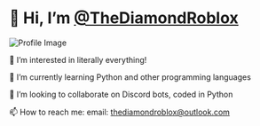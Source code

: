 <h1>👋 Hi, I’m <a href="https://github.com/TheDiamondRoblox">@TheDiamondRoblox</a></h1>
<img src="https://gyazo.com/0d07cc99e2a328de24d70a2cf8fa0a0f.png" alt="Profile Image">
<p>👀 I’m interested in literally everything!</p>
<p>🌱 I’m currently learning Python and other programming languages</p>
<p>💞️ I’m looking to collaborate on Discord bots, coded in Python</p>
<p>📫 How to reach me: email: <a href="mailto:thediamondroblox@outlook.com">thediamondroblox@outlook.com</a></p>
